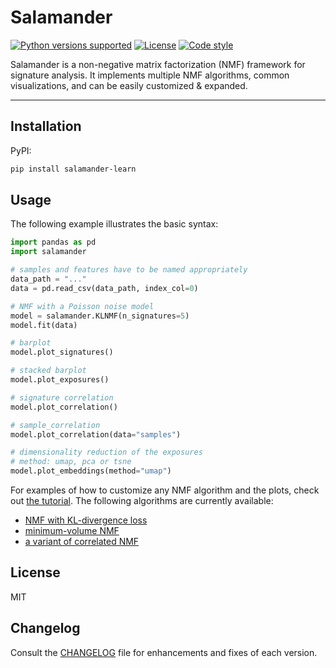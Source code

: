 # Salamander

[![Python versions supported][python-image]][python-url]
[![License][license-image]][license-url]
[![Code style][style-image]][style-url]

[python-image]: https://img.shields.io/badge/python-3.9%20|%203.10%20|%203.11-blue.svg
[python-url]: https://github.com/parklab/salamander
[license-image]: https://img.shields.io/badge/License-MIT-yellow.svg
[license-url]: https://github.com/parklab/salamander/blob/main/LICENSE
[style-image]: https://img.shields.io/badge/code%20style-black-000000.svg
[style-url]: https://github.com/psf/black

Salamander is a non-negative matrix factorization (NMF) framework for signature analysis.
It implements multiple NMF algorithms, common visualizations, and can be easily customized & expanded.

---

## Installation

PyPI:
```bash
pip install salamander-learn
```

## Usage

The following example illustrates the basic syntax:

```python
import pandas as pd
import salamander

# samples and features have to be named appropriately
data_path = "..."
data = pd.read_csv(data_path, index_col=0)

# NMF with a Poisson noise model
model = salamander.KLNMF(n_signatures=5)
model.fit(data)

# barplot
model.plot_signatures()

# stacked barplot
model.plot_exposures()

# signature correlation
model.plot_correlation()

# sample_correlation
model.plot_correlation(data="samples")

# dimensionality reduction of the exposures
# method: umap, pca or tsne
model.plot_embeddings(method="umap")
```

For examples of how to customize any NMF algorithm and the plots, check out [the tutorial](https://github.com/parklab/salamander/blob/main/tutorial.ipynb). The following algorithms are currently available:
* [NMF with KL-divergence loss](https://proceedings.neurips.cc/paper_files/paper/2000/file/f9d1152547c0bde01830b7e8bd60024c-Paper.pdf)
* [minimum-volume NMF](https://browse.arxiv.org/pdf/1907.02404.pdf)
* [a variant of correlated NMF](https://citeseerx.ist.psu.edu/document?repid=rep1&type=pdf&doi=87224164eef14589b137547a3fa81f06eef9bbf4)

## License

MIT

## Changelog

Consult the [CHANGELOG](https://github.com/parklab/Salamander/blob/main/CHANGELOG.md) file for enhancements and fixes of each version.
